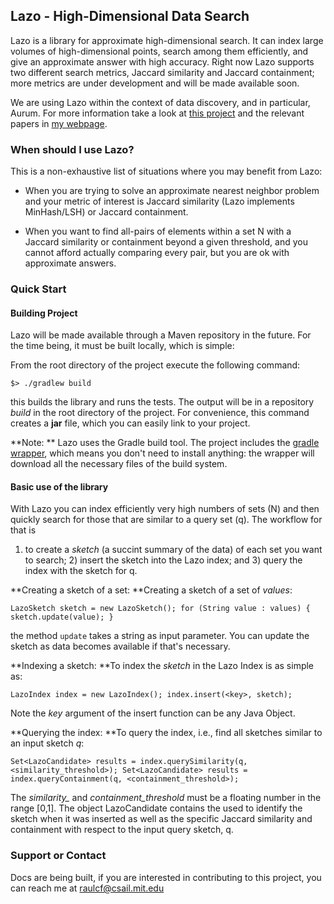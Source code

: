 ## Lazo - High-Dimensional Data Search

Lazo is a library for approximate high-dimensional search. It can index large
volumes of high-dimensional points, search among them efficiently, and give an
approximate answer with high accuracy. Right now Lazo supports two different
search metrics, Jaccard similarity and Jaccard containment; more metrics are
under development and will be made available soon. 

We are using Lazo within the context of data discovery, and in particular,
Aurum. For more information take a look at 
[this project](http://mitdbg.github.io/aurum-datadiscovery)
and the relevant papers in [my webpage](http://www.raulcastrofernandez.com).

### When should I use Lazo?

This is a non-exhaustive list of situations where you may benefit from Lazo:

- When you are trying to solve an approximate nearest neighbor problem and your
metric of interest is Jaccard similarity (Lazo implements MinHash/LSH) or
Jaccard containment.

- When you want to find all-pairs of elements within a set N with a Jaccard
similarity or containment beyond a given threshold, and you cannot afford
actually comparing every pair, but you are ok with approximate answers. 

### Quick Start

#### Building Project

Lazo will be made available through a Maven repository in the future. For the
time being, it must be built locally, which is simple:

From the root directory of the project execute the following command:

`
$> ./gradlew build
`

this builds the library and runs the tests. The output will be in a repository
*build* in the root directory of the project. For convenience, this command
creates a **jar** file, which you can easily link to your project.

**Note: ** Lazo uses the Gradle build tool. The project includes the [gradle
wrapper](https://docs.gradle.org/current/userguide/gradle_wrapper.html), which
means you don't need to install anything: the wrapper will download all
the necessary files of the build system.

#### Basic use of the library

With Lazo you can index efficiently very high numbers of sets (N) and then quickly
search for those that are similar to a query set (q). The workflow for that is
1) to create a *sketch* (a succint summary of the data) of each set you want to
search; 2) insert the sketch into the Lazo index; and 3) query the index with
the sketch for q.

**Creating a sketch of a set: **Creating a sketch of a set of *values*:

`
LazoSketch sketch = new LazoSketch();
for (String value : values) {
    sketch.update(value);
}
`

the method `update` takes a string as input parameter. You can update the sketch
as data becomes available if that's necessary.

**Indexing a sketch: **To index the *sketch* in the Lazo Index is as simple as:

`
LazoIndex index = new LazoIndex();
index.insert(<key>, sketch);
`

Note the *key* argument of the insert function can be any Java Object.

**Querying the index: **To query the index, i.e., find all sketches similar to
an input sketch *q*:

`
Set<LazoCandidate> results = index.querySimilarity(q, <similarity_threshold>);
Set<LazoCandidate> results = index.queryContainment(q, <containment_threshold>);
` 

The *similarity_* and *containment_threshold* must be a floating number in the
range [0,1]. The object LazoCandidate contains the <key> used to identify the
sketch when it was inserted as well as the specific Jaccard similarity and
containment with respect to the input query sketch, q.

### Support or Contact

Docs are being built, if you are interested in contributing to this project, you
can reach me at raulcf@csail.mit.edu

